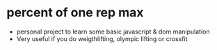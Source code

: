 # percent of one rep max

* personal project to learn some basic javascript & dom manipulation 
* Very useful if you do weigthlifting, olympic lifting or crossfit
